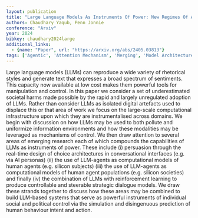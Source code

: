 ```yaml
---
layout: publication
title: "Large Language Models As Instruments Of Power: New Regimes Of Autonomous Manipulation And Control"
authors: Chaudhary Yaqub, Penn Jonnie
conference: "Arxiv"
year: 2024
bibkey: chaudhary2024large
additional_links:
  - {name: "Paper", url: "https://arxiv.org/abs/2405.03813"}
tags: ['Agentic', 'Attention Mechanism', 'Merging', 'Model Architecture', 'RAG', 'Reinforcement Learning', 'Tools']
---
```

Large language models (LLMs) can reproduce a wide variety of rhetorical styles and generate text that expresses a broad spectrum of sentiments. This capacity now available at low cost makes them powerful tools for manipulation and control. In this paper we consider a set of underestimated societal harms made possible by the rapid and largely unregulated adoption of LLMs. Rather than consider LLMs as isolated digital artefacts used to displace this or that area of work we focus on the large-scale computational infrastructure upon which they are instrumentalised across domains. We begin with discussion on how LLMs may be used to both pollute and uniformize information environments and how these modalities may be leveraged as mechanisms of control. We then draw attention to several areas of emerging research each of which compounds the capabilities of LLMs as instruments of power. These include (i) persuasion through the real-time design of choice architectures in conversational interfaces (e.g. via AI personas) (ii) the use of LLM-agents as computational models of human agents (e.g. silicon subjects) (iii) the use of LLM-agents as computational models of human agent populations (e.g. silicon societies) and finally (iv) the combination of LLMs with reinforcement learning to produce controllable and steerable strategic dialogue models. We draw these strands together to discuss how these areas may be combined to build LLM-based systems that serve as powerful instruments of individual social and political control via the simulation and disingenuous prediction of human behaviour intent and action.
